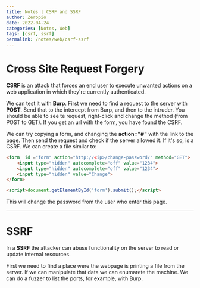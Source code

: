 ```yaml
---
title: Notes | CSRF and SSRF
author: Zeropio
date: 2022-04-24
categories: [Notes, Web]
tags: [csrf, ssrf]
permalink: /notes/web/csrf-ssrf
---
```



# Cross Site Request Forgery
**CSRF** is an attack that forces an end user to execute unwanted actions on a web application in which they're currently authenticated.

We can test it with **Burp**. First we need to find a request to the server with **POST**. Send that to the intercept from Burp, and then to the intruder.
You should be able to see te request, right-click and change the method (from POST to GET). If you get an url with the form, you have found the CSRF.

We can try copying a form, and changing the **action="#"** with the link to the page. Then send the request and check if the server allowed it. If it's so, is a CSRF.
We can create a file similar to:
```html
<form  id ="form" action="http://<ip>/change-password/" method="GET">
    <input type="hidden" autocomplete="off" value="1234">
    <input type="hidden" autocomplete="off" value="1234">
    <input type="hidden" value="Change">
</form>

<script>document.getElementById('form').submit();</script>
```
This will change the password from the user who enter this page.

---

# SSRF
In a **SSRF** the attacker can abuse functionality on the server to read or update internal resources.

First we need to find a place were the webpage is printing a file from the server. If we can manipulate that data we can enumarete the machine.
We can do a fuzzer to list the ports, for example, with Burp.

